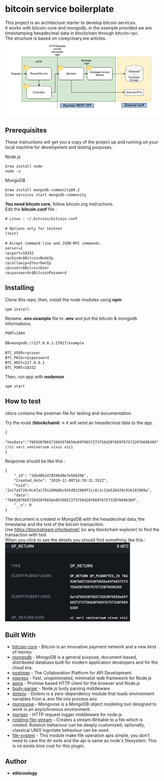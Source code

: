 # bitcoin service boilerplate

This project is an architecture starter to develop bitcoin services.  
It works with bitcoin-core and mongodb, in the example provided we are timestamping hexadecimal data in blockchain through bitcoin-rpc.  
The structure is based on coreycleary.me articles.  
![CoreyCleary.me](/docs/coreycleary.png)  

## Prerequisites
These instructions will get you a copy of the project up and running on your local machine for development and testing purposes.  

Node.js
```
brew install node
node -v
```

MongoDB
```
brew install mongodb-community@4.2
brew services start mongodb-community
```

**You need bitcoin core**, follow bitcoin.org instructions.  
Edit the **bitcoin.conf** file :  
```
# Linux : ~/.bitcoin/bitcoin.conf

# Options only for testnet
[test]

# Accept command line and JSON-RPC commands.
server=1
rpcport=18332
rpcbind=$BitcoinNodeIp
rpcallowip=$YourOwnIp
rpcuser=$BitcoinUser
rpcpassword=$BitcoinPassword
```

## Installing

Clone this repo, then, install the node modules using **npm**
```
npm install
```

Rename **.env.example** file to **.env** and put the bitcoin & mongodb informations.  
```
PORT=1984

DB=mongodb://127.0.0.1:27017/example

BTC_USER=rpcuser
BTC_PASS=rpcpassword
BTC_HOST=127.0.0.1
BTC_PORT=18332
```
Then, run app with **nodemon**
```
npm start
```

## How to test

/docs contains the postman file for testing and documentation.  

Try the route **/blockchainit** -> it will send an hexadecimal data to the app.
```
{
	"hexData":"766920766572692076656e6976657273756d2076697675732076696369" //vi veri veniversum vivus vici
}
```
Response should be like this :  
```
{
    "_id": "5ded0b2478596d0e7e5b839b",
    "Created_date": "2019-12-08T14:39:32.352Z",
    "txid": "2e1fa5f26c9c47a17912d0b86c935d822969f2cc8c2c13e526429c916192989a",
    "data": "766920766572692076656e6976657273756d2076697675732076696369",
    "__v": 0
}
```
The document is created in MongoDB with the hexadecimal data, the timestamp and the txid of the bitcoin transaction.  
Use https://blockstream.info/testnet/ (or any blockchain explorer) to find the transaction with txid.  
When you click to see the details you should find something like this :  
![CoreyCleary.me](/docs/op_return.png)

## Built With

* [bitcoin-core](https://bitcoin.org/) - Bitcoin is an innovative payment network and a new kind of money.
* [mongodb](https://www.mongodb.com/) - MongoDB is a general purpose, document-based, distributed database built for modern application developers and for the cloud era.
* [postman](https://www.getpostman.com/) - The Collaboration Platform for API Development.
* [express](https://www.npmjs.com/package/express) - Fast, unopinionated, minimalist web framework for Node.js
* [axios](https://www.npmjs.com/package/axios) - Promise based HTTP client for the browser and Node.js
* [body-parser](https://www.npmjs.com/package/body-parser) - Node.js body parsing middleware.
* [dotenv](https://www.npmjs.com/package/dotenv) - Dotenv is a zero-dependency module that loads environment variables from a .env file into process.env.
* [mongoose](https://www.npmjs.com/package/mongoose) - Mongoose is a MongoDB object modeling tool designed to work in an asynchronous environment.
* [morgan](https://www.npmjs.com/package/morgan) - HTTP request logger middleware for node.js.
* [rotating-file-stream](https://www.npmjs.com/package/rotating-file-stream) - Creates a stream.Writable to a file which is rotated. Rotation behaviour can be deeply customized; optionally, classical UNIX logrotate behaviour can be used.
* [file-system](https://www.npmjs.com/package/file-system) - This module make file operation apis simple, you don't need to care the dir exits and the api is same as node's filesystem. This is no exists time cost for this plugin.


## Author

 * **ethicnology**
